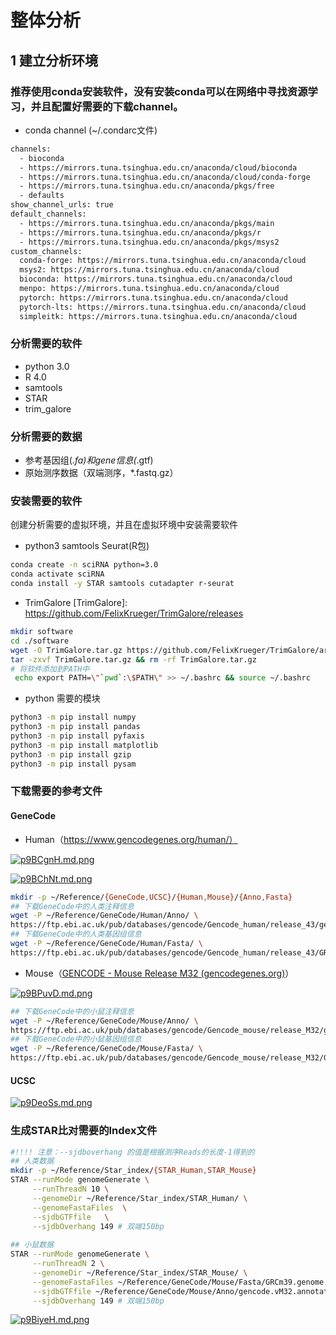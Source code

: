 # 整体分析

##  1 建立分析环境

### 推荐使用conda安装软件，没有安装conda可以在网络中寻找资源学习，并且配置好需要的下载channel。
* conda channel (~/.condarc文件)
```bash
channels:
  - bioconda
  - https://mirrors.tuna.tsinghua.edu.cn/anaconda/cloud/bioconda
  - https://mirrors.tuna.tsinghua.edu.cn/anaconda/cloud/conda-forge
  - https://mirrors.tuna.tsinghua.edu.cn/anaconda/pkgs/free
  - defaults
show_channel_urls: true
default_channels:
  - https://mirrors.tuna.tsinghua.edu.cn/anaconda/pkgs/main
  - https://mirrors.tuna.tsinghua.edu.cn/anaconda/pkgs/r
  - https://mirrors.tuna.tsinghua.edu.cn/anaconda/pkgs/msys2
custom_channels:
  conda-forge: https://mirrors.tuna.tsinghua.edu.cn/anaconda/cloud
  msys2: https://mirrors.tuna.tsinghua.edu.cn/anaconda/cloud
  bioconda: https://mirrors.tuna.tsinghua.edu.cn/anaconda/cloud
  menpo: https://mirrors.tuna.tsinghua.edu.cn/anaconda/cloud
  pytorch: https://mirrors.tuna.tsinghua.edu.cn/anaconda/cloud
  pytorch-lts: https://mirrors.tuna.tsinghua.edu.cn/anaconda/cloud
  simpleitk: https://mirrors.tuna.tsinghua.edu.cn/anaconda/cloud
```

### 分析需要的软件

* python 3.0
* R 4.0
* samtools
* STAR
* trim_galore

### 分析需要的数据

* 参考基因组(*.fa)和gene信息(*.gtf)
* 原始测序数据（双端测序，*.fastq.gz）

### 安装需要的软件

创建分析需要的虚拟环境，并且在虚拟环境中安装需要软件

* python3 samtools Seurat(R包)

```bash
conda create -n sciRNA python=3.0
conda activate sciRNA
conda install -y STAR samtools cutadapter r-seurat
```

* TrimGalore [TrimGalore]: https://github.com/FelixKrueger/TrimGalore/releases

```bash
mkdir software
cd ./software
wget -O TrimGalore.tar.gz https://github.com/FelixKrueger/TrimGalore/archive/refs/tags/0.6.10.tar.gz 
tar -zxvf TrimGalore.tar.gz && rm -rf TrimGalore.tar.gz 
# 将软件添加到PATH中
 echo export PATH=\"`pwd`:\$PATH\" >> ~/.bashrc && source ~/.bashrc
```
* python 需要的模块
```bash 
python3 -m pip install numpy
python3 -m pip install pandas
python3 -m pip install pyfaxis
python3 -m pip install matplotlib
python3 -m pip install gzip
python3 -m pip install pysam
```

### 下载需要的参考文件
#### GeneCode

* Human（https://www.gencodegenes.org/human/）

[![p9BCgnH.md.png](https://s1.ax1x.com/2023/05/09/p9BCgnH.md.png)](https://imgse.com/i/p9BCgnH)

[![p9BChNt.md.png](https://s1.ax1x.com/2023/05/09/p9BChNt.md.png)](https://imgse.com/i/p9BChNt)

```bash
mkdir -p ~/Reference/{GeneCode,UCSC}/{Human,Mouse}/{Anno,Fasta}
## 下载GeneCode中的人类注释信息
wget -P ~/Reference/GeneCode/Human/Anno/ \
https://ftp.ebi.ac.uk/pub/databases/gencode/Gencode_human/release_43/gencode.v43.annotation.gtf.gz
## 下载GeneCode中的人类基因组信息
wget -P ~/Reference/GeneCode/Human/Fasta/ \
https://ftp.ebi.ac.uk/pub/databases/gencode/Gencode_human/release_43/GRCh38.p13.genome.fa.gz
```

* Mouse（[GENCODE - Mouse Release M32 (gencodegenes.org)](https://www.gencodegenes.org/mouse/)）

[![p9BPuvD.md.png](https://s1.ax1x.com/2023/05/09/p9BPuvD.md.png)](https://imgse.com/i/p9BPuvD)

```bash
## 下载GeneCode中的小鼠注释信息
wget -P ~/Reference/GeneCode/Mouse/Anno/ \
https://ftp.ebi.ac.uk/pub/databases/gencode/Gencode_mouse/release_M32/gencode.vM32.annotation.gtf.gz
## 下载GeneCode中的小鼠基因组信息
wget -P ~/Reference/GeneCode/Mouse/Fasta/ \
https://ftp.ebi.ac.uk/pub/databases/gencode/Gencode_mouse/release_M32/GRCm39.genome.fa.gz
```
#### UCSC
[![p9DeoSs.md.png](https://s1.ax1x.com/2023/05/10/p9DeoSs.md.png)](https://imgse.com/i/p9DeoSs)

### 生成STAR比对需要的Index文件

```bash
#!!!! 注意：--sjdboverhang 的值是根据测序Reads的长度-1得到的
## 人类数据
mkdir -p ~/Reference/Star_index/{STAR_Human,STAR_Mouse}
STAR --runMode genomeGenerate \
     --runThreadN 10 \
     --genomeDir ~/Reference/Star_index/STAR_Human/ \
     --genomeFastaFiles  \
     --sjdbGTFfile   \
     --sjdbOverhang 149 # 双端150bp
     
## 小鼠数据
STAR --runMode genomeGenerate \
     --runThreadN 2 \
     --genomeDir ~/Reference/Star_index/STAR_Mouse/ \
     --genomeFastaFiles ~/Reference/GeneCode/Mouse/Fasta/GRCm39.genome.fa \
     --sjdbGTFfile ~/Reference/GeneCode/Mouse/Anno/gencode.vM32.annotation.gtf \
     --sjdbOverhang 149 # 双端150bp
```

[![p9BiyeH.md.png](https://s1.ax1x.com/2023/05/09/p9BiyeH.md.png)](https://imgse.com/i/p9BiyeH)

